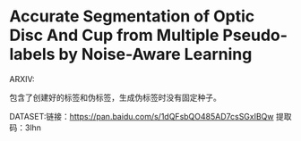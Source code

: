 # Accurate Segmentation of Optic Disc And Cup from Multiple Pseudo-labels by Noise-Aware Learning

ARXIV:

包含了创建好的标签和伪标签，生成伪标签时没有固定种子。

DATASET:链接：https://pan.baidu.com/s/1dQFsbQO485AD7csSGxIBQw 
提取码：3lhn